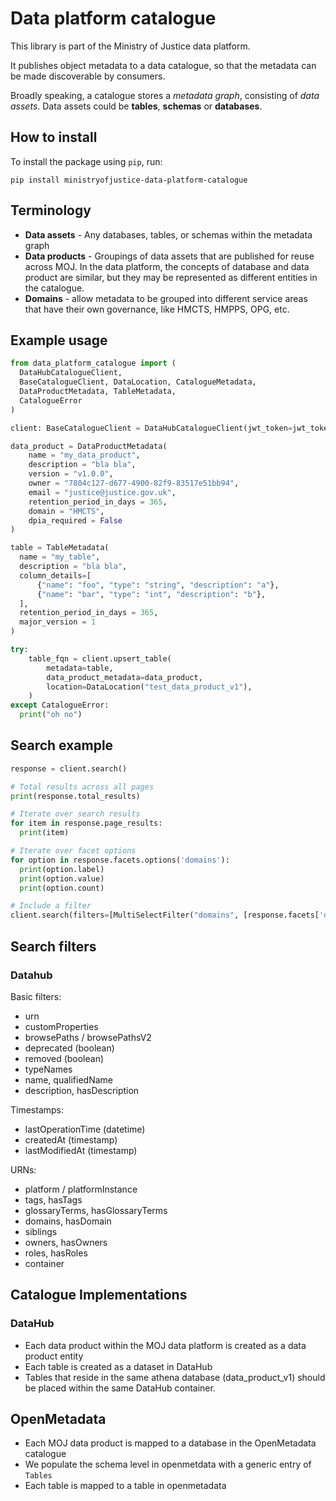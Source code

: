 # Data platform catalogue

This library is part of the Ministry of Justice data platform.

It publishes object metadata to a data catalogue, so that the
metadata can be made discoverable by consumers.

Broadly speaking, a catalogue stores a _metadata graph_, consisting of
_data assets_. Data assets could be **tables**, **schemas** or **databases**.

## How to install

To install the package using `pip`, run:

```shell
pip install ministryofjustice-data-platform-catalogue
```

## Terminology

- **Data assets** - Any databases, tables, or schemas within the metadata graph
- **Data products** - Groupings of data assets that are published for
  reuse across MOJ. In the data platform, the concepts of database and data
  product are similar, but they may be represented as different entities in the
  catalogue.
- **Domains** - allow metadata to be grouped into different service areas that have
  their own governance, like HMCTS, HMPPS, OPG, etc.

## Example usage

```python
from data_platform_catalogue import (
  DataHubCatalogueClient,
  BaseCatalogueClient, DataLocation, CatalogueMetadata,
  DataProductMetadata, TableMetadata,
  CatalogueError
)

client: BaseCatalogueClient = DataHubCatalogueClient(jwt_token=jwt_token, api_url=api_url)

data_product = DataProductMetadata(
    name = "my_data_product",
    description = "bla bla",
    version = "v1.0.0",
    owner = "7804c127-d677-4900-82f9-83517e51bb94",
    email = "justice@justice.gov.uk",
    retention_period_in_days = 365,
    domain = "HMCTS",
    dpia_required = False
)

table = TableMetadata(
  name = "my_table",
  description = "bla bla",
  column_details=[
      {"name": "foo", "type": "string", "description": "a"},
      {"name": "bar", "type": "int", "description": "b"},
  ],
  retention_period_in_days = 365,
  major_version = 1
)

try:
    table_fqn = client.upsert_table(
        metadata=table,
        data_product_metadata=data_product,
        location=DataLocation("test_data_product_v1"),
    )
except CatalogueError:
  print("oh no")
```

## Search example

```python
response = client.search()

# Total results across all pages
print(response.total_results)

# Iterate over search results
for item in response.page_results:
  print(item)

# Iterate over facet options
for option in response.facets.options('domains'):
  print(option.label)
  print(option.value)
  print(option.count)

# Include a filter
client.search(filters=[MultiSelectFilter("domains", [response.facets['domains'][0].value])])
```

## Search filters

### Datahub

Basic filters:

- urn
- customProperties
- browsePaths / browsePathsV2
- deprecated (boolean)
- removed (boolean)
- typeNames
- name, qualifiedName
- description, hasDescription

Timestamps:

- lastOperationTime (datetime)
- createdAt (timestamp)
- lastModifiedAt (timestamp)

URNs:

- platform / platformInstance
- tags, hasTags
- glossaryTerms, hasGlossaryTerms
- domains, hasDomain
- siblings
- owners, hasOwners
- roles, hasRoles
- container

## Catalogue Implementations

### DataHub

- Each data product within the MOJ data platform is created as a data product entity
- Each table is created as a dataset in DataHub
- Tables that reside in the same athena database (data_product_v1) should
  be placed within the same DataHub container.

## OpenMetadata

- Each MOJ data product is mapped to a database in the OpenMetadata catalogue
- We populate the schema level in openmetdata with a generic entry of `Tables`
- Each table is mapped to a table in openmetadata
